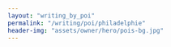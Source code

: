 ```yaml
---
layout: "writing_by_poi"
permalink: "/writing/poi/philadelphie"
header-img: "assets/owner/hero/pois-bg.jpg"
---
```

